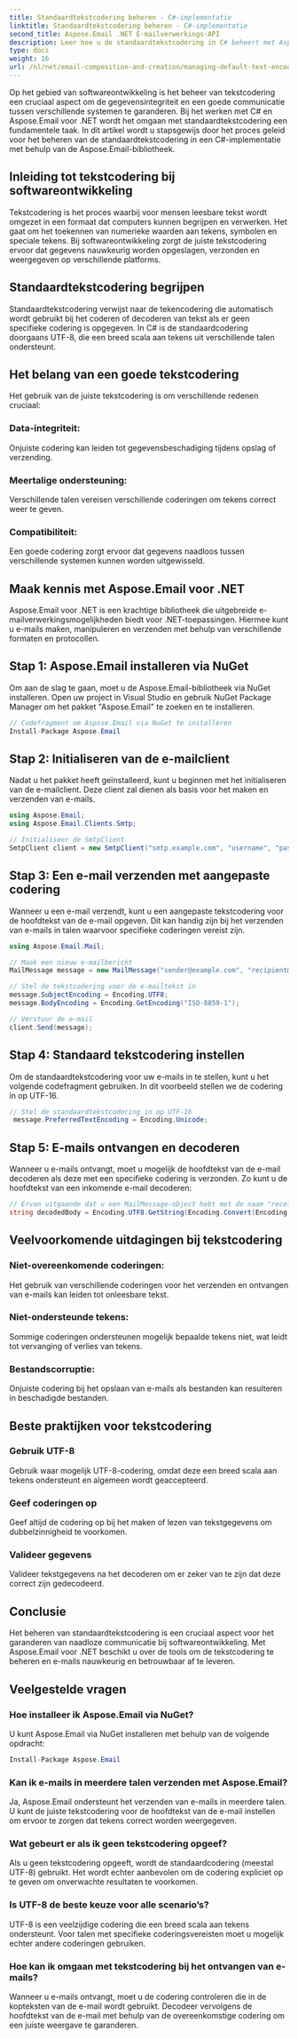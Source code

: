 ```yaml
---
title: Standaardtekstcodering beheren - C#-implementatie
linktitle: Standaardtekstcodering beheren - C#-implementatie
second_title: Aspose.Email .NET E-mailverwerkings-API
description: Leer hoe u de standaardtekstcodering in C# beheert met Aspose.Email voor .NET. Volg stapsgewijze instructies met broncode en zorg voor nauwkeurige datacommunicatie.
type: docs
weight: 16
url: /nl/net/email-composition-and-creation/managing-default-text-encoding-csharp-implementation/
---
```


Op het gebied van softwareontwikkeling is het beheer van tekstcodering een cruciaal aspect om de gegevensintegriteit en een goede communicatie tussen verschillende systemen te garanderen. Bij het werken met C# en Aspose.Email voor .NET wordt het omgaan met standaardtekstcodering een fundamentele taak. In dit artikel wordt u stapsgewijs door het proces geleid voor het beheren van de standaardtekstcodering in een C#-implementatie met behulp van de Aspose.Email-bibliotheek.


## Inleiding tot tekstcodering bij softwareontwikkeling

Tekstcodering is het proces waarbij voor mensen leesbare tekst wordt omgezet in een formaat dat computers kunnen begrijpen en verwerken. Het gaat om het toekennen van numerieke waarden aan tekens, symbolen en speciale tekens. Bij softwareontwikkeling zorgt de juiste tekstcodering ervoor dat gegevens nauwkeurig worden opgeslagen, verzonden en weergegeven op verschillende platforms.

## Standaardtekstcodering begrijpen

Standaardtekstcodering verwijst naar de tekencodering die automatisch wordt gebruikt bij het coderen of decoderen van tekst als er geen specifieke codering is opgegeven. In C# is de standaardcodering doorgaans UTF-8, die een breed scala aan tekens uit verschillende talen ondersteunt.

## Het belang van een goede tekstcodering

Het gebruik van de juiste tekstcodering is om verschillende redenen cruciaal:
### Data-integriteit:
Onjuiste codering kan leiden tot gegevensbeschadiging tijdens opslag of verzending.
### Meertalige ondersteuning: 
Verschillende talen vereisen verschillende coderingen om tekens correct weer te geven.
### Compatibiliteit:
Een goede codering zorgt ervoor dat gegevens naadloos tussen verschillende systemen kunnen worden uitgewisseld.

## Maak kennis met Aspose.Email voor .NET

Aspose.Email voor .NET is een krachtige bibliotheek die uitgebreide e-mailverwerkingsmogelijkheden biedt voor .NET-toepassingen. Hiermee kunt u e-mails maken, manipuleren en verzenden met behulp van verschillende formaten en protocollen.

## Stap 1: Aspose.Email installeren via NuGet

Om aan de slag te gaan, moet u de Aspose.Email-bibliotheek via NuGet installeren. Open uw project in Visual Studio en gebruik NuGet Package Manager om het pakket "Aspose.Email" te zoeken en te installeren.

```csharp
// Codefragment om Aspose.Email via NuGet te installeren
Install-Package Aspose.Email
```

## Stap 2: Initialiseren van de e-mailclient

Nadat u het pakket heeft geïnstalleerd, kunt u beginnen met het initialiseren van de e-mailclient. Deze client zal dienen als basis voor het maken en verzenden van e-mails.

```csharp
using Aspose.Email;
using Aspose.Email.Clients.Smtp;

// Initialiseer de SmtpClient
SmtpClient client = new SmtpClient("smtp.example.com", "username", "password");
```

## Stap 3: Een e-mail verzenden met aangepaste codering

Wanneer u een e-mail verzendt, kunt u een aangepaste tekstcodering voor de hoofdtekst van de e-mail opgeven. Dit kan handig zijn bij het verzenden van e-mails in talen waarvoor specifieke coderingen vereist zijn.

```csharp
using Aspose.Email.Mail;

// Maak een nieuw e-mailbericht
MailMessage message = new MailMessage("sender@example.com", "recipient@example.com", "Subject", "Body");

// Stel de tekstcodering voor de e-mailtekst in
message.SubjectEncoding = Encoding.UTF8;
message.BodyEncoding = Encoding.GetEncoding("ISO-8859-1");

// Verstuur de e-mail
client.Send(message);
```

## Stap 4: Standaard tekstcodering instellen

Om de standaardtekstcodering voor uw e-mails in te stellen, kunt u het volgende codefragment gebruiken. In dit voorbeeld stellen we de codering in op UTF-16.

```csharp
// Stel de standaardtekstcodering in op UTF-16
 message.PreferredTextEncoding = Encoding.Unicode;
```

## Stap 5: E-mails ontvangen en decoderen

Wanneer u e-mails ontvangt, moet u mogelijk de hoofdtekst van de e-mail decoderen als deze met een specifieke codering is verzonden. Zo kunt u de hoofdtekst van een inkomende e-mail decoderen:

```csharp
// Ervan uitgaande dat u een MailMessage-object hebt met de naam "receivedMessage"
string decodedBody = Encoding.UTF8.GetString(Encoding.Convert(Encoding.GetEncoding("ISO-8859-1"), Encoding.UTF8, Encoding.GetEncoding("ISO-8859-1").GetBytes(receivedMessage.Body)));
```

## Veelvoorkomende uitdagingen bij tekstcodering

### Niet-overeenkomende coderingen: 
Het gebruik van verschillende coderingen voor het verzenden en ontvangen van e-mails kan leiden tot onleesbare tekst.
### Niet-ondersteunde tekens:
Sommige coderingen ondersteunen mogelijk bepaalde tekens niet, wat leidt tot vervanging of verlies van tekens.
### Bestandscorruptie: 
Onjuiste codering bij het opslaan van e-mails als bestanden kan resulteren in beschadigde bestanden.

## Beste praktijken voor tekstcodering

### Gebruik UTF-8 
 Gebruik waar mogelijk UTF-8-codering, omdat deze een breed scala aan tekens ondersteunt en algemeen wordt geaccepteerd.
### Geef coderingen op 
 Geef altijd de codering op bij het maken of lezen van tekstgegevens om dubbelzinnigheid te voorkomen.
### Valideer gegevens 
 Valideer tekstgegevens na het decoderen om er zeker van te zijn dat deze correct zijn gedecodeerd.

## Conclusie

Het beheren van standaardtekstcodering is een cruciaal aspect voor het garanderen van naadloze communicatie bij softwareontwikkeling. Met Aspose.Email voor .NET beschikt u over de tools om de tekstcodering te beheren en e-mails nauwkeurig en betrouwbaar af te leveren.

## Veelgestelde vragen

### Hoe installeer ik Aspose.Email via NuGet?

U kunt Aspose.Email via NuGet installeren met behulp van de volgende opdracht:
```csharp
Install-Package Aspose.Email
```

### Kan ik e-mails in meerdere talen verzenden met Aspose.Email?

Ja, Aspose.Email ondersteunt het verzenden van e-mails in meerdere talen. U kunt de juiste tekstcodering voor de hoofdtekst van de e-mail instellen om ervoor te zorgen dat tekens correct worden weergegeven.

### Wat gebeurt er als ik geen tekstcodering opgeef?

Als u geen tekstcodering opgeeft, wordt de standaardcodering (meestal UTF-8) gebruikt. Het wordt echter aanbevolen om de codering expliciet op te geven om onverwachte resultaten te voorkomen.

### Is UTF-8 de beste keuze voor alle scenario’s?

UTF-8 is een veelzijdige codering die een breed scala aan tekens ondersteunt. Voor talen met specifieke coderingsvereisten moet u mogelijk echter andere coderingen gebruiken.

### Hoe kan ik omgaan met tekstcodering bij het ontvangen van e-mails?

Wanneer u e-mails ontvangt, moet u de codering controleren die in de kopteksten van de e-mail wordt gebruikt. Decodeer vervolgens de hoofdtekst van de e-mail met behulp van de overeenkomstige codering om een juiste weergave te garanderen.